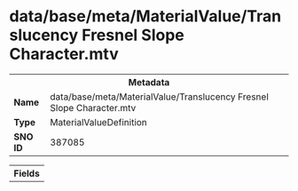 <h1>data/base/meta/MaterialValue/Translucency Fresnel Slope Character.mtv</h1><table><tr><th colspan="100%">Metadata</th></tr><tr><td><b>Name</b></td><td>data/base/meta/MaterialValue/Translucency Fresnel Slope Character.mtv</td></tr><tr><td><b>Type</b></td><td>MaterialValueDefinition</td></tr><tr><td><b>SNO ID</b></td><td>387085</td></tr></table>

<table><tr><th colspan="100%">Fields</th></tr></table>

